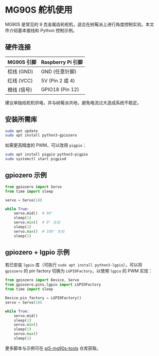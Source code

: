 # MG90S 舵机使用

MG90S 是常见的 9 克金属齿轮舵机，适合在树莓派上进行角度控制实验。本文件介绍基本接线和 Python 控制示例。

## 硬件连接

| MG90S 引脚 | Raspberry Pi 引脚 |
|------------|-------------------|
| 棕线 (GND) | GND (任意针脚)    |
| 红线 (VCC) | 5V (Pin 2 或 4)   |
| 橙线 (信号) | GPIO18 (Pin 12)   |

建议单独给舵机供电，并与树莓派共地，避免电流过大造成系统不稳定。

## 安装所需库

```bash
sudo apt update
sudo apt install python3-gpiozero
```

如需更高精度的 PWM，可以改用 `pigpio`：

```bash
sudo apt install pigpio python3-pigpio
sudo systemctl start pigpiod
```

## gpiozero 示例

```python
from gpiozero import Servo
from time import sleep

servo = Servo(18)

while True:
    servo.mid()  # 90°
    sleep(1)
    servo.min()  # 0° 左右
    sleep(1)
    servo.max()  # 180° 左右
    sleep(1)
```


## gpiozero + lgpio 示例

若已安装 `lgpio` 库（可执行 `sudo apt install python3-lgpio`），可以将
`gpiozero` 的 pin factory 切换为 `LGPIOFactory`，以使用 `lgpio` 的 PWM 实现：

```python
from gpiozero import Device, Servo
from gpiozero.pins.lgpio import LGPIOFactory
from time import sleep

Device.pin_factory = LGPIOFactory()
servo = Servo(18)

while True:
    servo.mid()
    sleep(1)
    servo.min()
    sleep(1)
    servo.max()
    sleep(1)
```

更多脚本与示例可在 [pi5-mg90s-tools](https://github.com/SwartzMss/pi5-mg90s-tools) 仓库获取。

